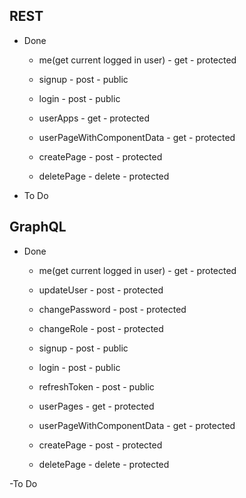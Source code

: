 ## REST

- Done

  - me(get current logged in user) - get - protected

  - signup - post - public
  - login - post - public

  - userApps - get - protected
  - userPageWithComponentData - get - protected
  - createPage - post - protected
  - deletePage - delete - protected

- To Do

## GraphQL

- Done

  - me(get current logged in user) - get - protected
  - updateUser - post - protected
  - changePassword - post - protected
  - changeRole - post - protected

  - signup - post - public
  - login - post - public
  - refreshToken - post - public

  - userPages - get - protected
  - userPageWithComponentData - get - protected
  - createPage - post - protected
  - deletePage - delete - protected

-To Do
